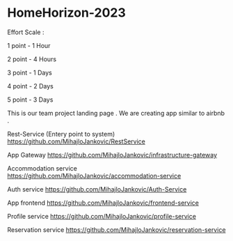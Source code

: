# HomeHorizon-2023

Effort Scale : 

1 point - 1 Hour

2 point - 4 Hours

3 point - 1 Days

4 point - 2 Days

5 point - 3 Days

This is our team project landing page . We are creating app similar to airbnb .

Rest-Service (Entery point to system)  https://github.com/MihajloJankovic/RestService

App Gateway https://github.com/MihajloJankovic/infrastructure-gateway

Accommodation service https://github.com/MihajloJankovic/accommodation-service

Auth service https://github.com/MihajloJankovic/Auth-Service

App frontend https://github.com/MihajloJankovic/frontend-service

Profile service https://github.com/MihajloJankovic/profile-service

Reservation service https://github.com/MihajloJankovic/reservation-service
